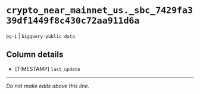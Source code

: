 # `crypto_near_mainnet_us._sbc_7429fa339df1449f8c430c72aa911d6a`
`bq-1` | `bigquery-public-data`

## Column details
* [TIMESTAMP] `last_update`

-------------------------------------------------------------------------------
*Do not make edits above this line.*
